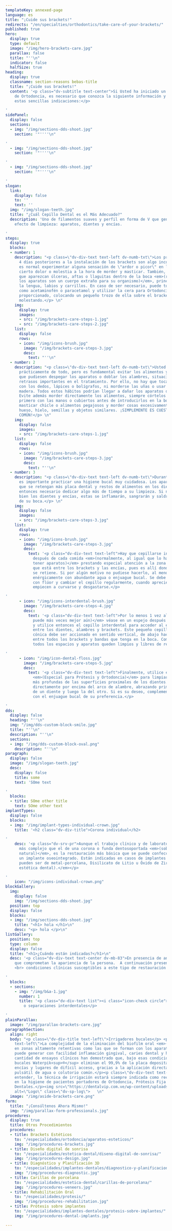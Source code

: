 ```yaml
---
templateKey: annexed-page
language: es
title: "¡Cuide sus brackets!"
redirects: "/en/specialties/orthodontics/take-care-of-your-brackets/"
published: true
hero:
  display: true
  type: default
  image: "/img/hero-brackets-care.jpg"
  parallax: false
  title: "''\n"
  indicator: false
  halfSize: true
heading:
  display: true
  classname: section-reasons bebas-title
  title: "¡Cuide sus brackets!"
  content: '<p class="dv-subtitle text-center">Si Usted ha iniciado un tratamiento
    de Ortodoncia, es necesario que conozca la siguiente información y cumpla con
    estas sencillas indicaciones:</p>

'
sidePanel:
  display: false
  sections:
  - img: "/img/sections-dds-shoot.jpg"
    section: '"''''\n"

'
  - img: "/img/sections-dds-shoot.jpg"
    section: '"''''\n"

'
  - img: "/img/sections-dds-shoot.jpg"
    section: '"''''\n"

'
slogan:
  link:
    display: false
    to: ''
    text: ''
  img: "/img/slogan-teeth.jpg"
  title: "¿Cuál Cepillo Dental es el Más Adecuado?"
  description: 'Uno de filamentos suaves y perfil en forma de V que genere un triple
    efecto de limpieza: aparatos, dientes y encías.

'
steps:
  display: true
  blocks:
  - number: 1
    description: "<p class=\"dv-div-text text-left dv-numb-txt\">Los primeros 3 o
      4 días posteriores a la instalación de los brackets son algo incómodos porque
      es normal experimentar alguna sensación de \"ardor o picor\" en las encías y
      cierto dolor o molestia a la hora de morder y masticar. También, es posible
      que aparezcan úlceras, aftas o llaguitas dentro de la boca <em>(recuerde que
      los aparatos son un cuerpo extraño para su organismo)</em>, principalmente en
      la lengua, labios y carrillos. En caso de ser necesario, puede tomar algún analgésico
      como acetaminofén o paracetamol y utilizar la cera para Ortodoncia que le hemos
      proporcionado, colocando un pequeño trozo de ella sobre el bracket que esté
      molestando.</p> \n"
    img:
      display: true
      images:
      - src: "/img/brackets-care-steps-1.jpg"
      - src: "/img/brackets-care-steps-2.jpg"
    list:
      display: false
      rows:
      - icon: "/img/icons-brush.jpg"
        image: "/img/brackets-care-steps-3.jpg"
        desc:
          text: "''\n"
  - number: 2
    description: "<p class=\"dv-div-text text-left dv-numb-txt\">Usted podrá comer
      prácticamente de todo, pero es fundamental evitar los alimentos y objetos duros
      que pudiesen despegar los aparatos o doblar los alambres, situación que provocaría
      retrasos importantes en el tratamiento. Por ello, no hay que tocar los brackets
      con los dedos, lápices o bolígrafos, ni morderse las uñas o usar palillos de
      madera. Todos estos hábitos podrían llegar a dañar los aparatos de Ortodoncia.
      Evite además morder directamente los alimentos, siempre córtelos o trocéelos
      primero con las manos o cubiertos antes de introducirlos en la boca. Evite también
      masticar chicle o alimentos pegajosos y morder cosas excesivamente duras como
      hueso, hielo, semillas y objetos similares. ¡SIMPLEMENTE ES CUESTIÓN DE SENTIDO
      COMÚN!</p> \n"
    img:
      display: false
      images:
      - src: "/img/brackets-care-steps-1.jpg"
    list:
      display: false
      rows:
      - icon: "/img/icons-brush.jpg"
        image: "/img/brackets-care-steps-3.jpg"
        desc:
          text: "''\n"
  - number: 3
    description: "<p class=\"dv-div-text text-left dv-numb-txt\">Durante el tratamiento
      es importante practicar una higiene bucal muy cuidadosa. Los aparatos hacen
      que se retengan más placa dental y restos de alimentos en los dientes, y es
      entonces necesario dedicar algo más de tiempo a su limpieza. Si no se cepillan
      bien los dientes y encías, estas se inflamarán, sangrarán y saldrá mal olor
      de su boca.</p> \n"
    img:
      display: false
      images:
      - src: "/img/brackets-care-steps-3.jpg"
    list:
      display: true
      rows:
      - icon: "/img/icons-brush.jpg"
        image: "/img/brackets-care-steps-3.jpg"
        desc:
          text: '<p class="dv-div-text text-left">Hay que cepillarse inmediatamente
            después de cada comida <em>(normalmente, al igual que lo hacía antes de
            tener aparatos)</em> prestando especial atención a la zona de los dientes
            que está entre los brackets y las encías, pues es allí donde más comida
            se retiene. Si por algún motivo no pudiese hacerlo, al menos enjuáguese
            enérgicamente con abundante agua o enjuague bucal. Se debe usar pasta
            con flúor y cambiar el cepillo regularmente, cuando aprecie que las cerdas
            empiecen a curvarse y desgastarse.</p>

'
      - icon: "/img/icons-interdental-brush.jpg"
        image: "/img/brackets-care-steps-4.jpg"
        desc:
          text: '<p class="dv-div-text text-left">Por lo menos 1 vez al día <em>(si
            puede más veces mejor aún)</em> véase en un espejo después de cepillarse
            y utilice entonces el cepillo interdental para acceder al espacio existente
            entre los dientes, alambres y brackets. Este pequeño cepillo de forma
            cónica debe ser accionado en sentido vertical, de abajo hacia arriba y
            entre todos los brackets y bandas que tenga en la boca. Compruebe que
            todos los espacios y aparatos queden limpios y libres de restos alimenticios.</p>

'
      - icon: "/img/icon-dental-floss.jpg"
        image: "/img/brackets-care-steps-5.jpg"
        desc:
          text: '<p class="dv-div-text text-left">Finalmente, utilice el hilo dental
            <em>(Especial para Prótesis y Ortodoncia)</em> para limpiar las zonas
            más profundas de las superficies proximales de los dientes. Introdúzcalo
            directamente por encima del arco de alambre, abrazando primero la superficie
            de un diente y luego la del otro. Si es su deseo, complemente el proceso
            con el enjuague bucal de su preferencia.</p>

'
dds:
  display: false
  heading: "''\n"
  img: "/img/dds-custom-block-smile.jpg"
  title: "''\n"
  description: "''\n"
  sections:
  - img: "/img/dds-custom-block-oval.png"
    description: "''\n"
paragraph:
  display: false
  image: "/img/slogan-teeth.jpg"
  desc:
    display: false
    title: some
    text: 'SOme text

'
  blocks:
  - title: SOme other title
    text: SOme other text
implantTypes:
  display: false
  blocks:
  - img: "/img/implant-types-individual-crown.jpg"
    title: '<h2 class="dv-div-title">Corona individual</h2>

'
    desc: '<p class="dv-srv-pr">Aunque el trabajo clínico y de laboratorio es mucho
      más complejo que el de una corona o funda dentosoportada <em>(sobre un diente
      natural)</em>, es la restauración más básica que se puede confeccionar sobre
      un implante oseointegrado. Están indicadas en casos de implantes unitarios y
      pueden ser de metal-porcelana, Disilicato de Litio u Óxido de Zirconio <em>(alta
      estética dental).</em></p>

'
    icon: "/img/icons-individual-crown.png"
blockGallery:
  img:
    display: false
    img: "/img/sections-dds-shoot.jpg"
  position: top
  display: false
  blocks:
  - img: "/img/sections-dds-shoot.jpg"
    title: "<h1> hola </h1>\n"
    desc: "<p> hola </p>\n"
listGallery:
  position: top
  type: column
  display: false
  title: "<h1>¿Cuándo están indicadas?</h1>\n"
  desc: '<p class="dv-div-text text-center dv-mb-83">En presencia de anomalías estéticas
    que comprometan la apariencia de la persona.  A continuación presentamos diversas
    <br> condiciones clínicas susceptibles a este tipo de restauración dental:</p>

'
  blocks:
  - sections:
    - img: "/img/b&a-1.jpg"
      number: 1
      title: '<p class="dv-div-text list"><i class="icon-check circle"></i>Diastemas
        o separaciones interdentales</p>

'
plainParallax:
  image: "/img/parallax-brackets-care.jpg"
paragraphSection:
  align: right
  body: "<p class=\"dv-div-title text-left\">Irrigadores bucales</p> <p class=\"dv-div-text
    text-left\">La complejidad de la eliminación del biofilm oral <em>(placa  bacteriana)</em>
    en zonas altamente retentivas como las que se forman con los aparatos de Ortodoncia
    puede generar con facilidad inflamación gingival, caries dental y halitosis. Gran
    cantidad de ensayos clínicos han demostrado que, bajo esas condiciones, los irrigadores
    bucales Waterpik<sup>®</sup> eliminan el 99,9% de la placa depositada sobre dientes,
    encías y lugares de difícil acceso, gracias a la aplicación directa de un chorro
    pulsátil de agua o colutorio común.</p><p class=\"dv-div-text text-left\">A nuestro
    entender, la técnica de irrigación estará siempre indicada como recurso coadyuvante
    en la higiene de pacientes portadores de Ortodoncia, Prótesis Fija e Implantes
    Dentales.</p><img src=\"https://dentalvip.com.ve/wp-content/uploads/2018/09/cuide-sus-brackets-waterpik.jpg\"
    alt=\"Logo\" class=\"dv-sp-log\">   \n"
  image: "/img/aside-brackets-care.png"
form:
  title: "¡Consúltenos Ahora Mismo!"
  img: "/img/parallax-form-professionals.jpg"
procedures:
  display: true
  title: Otros Procedimientos
  procedures:
  - title: Brackets Estéticos
    to: "/especialidades/ortodoncia/aparatos-esteticos/"
    img: "/img/procedures-brackets.jpg"
  - title: Diseño digital de sonrisa
    to: "/especialidades/estetica-dental/diseno-digital-de-sonrisa/"
    img: "/img/procedures-design.jpg"
  - title: Diagnóstico y Planificación 3D
    to: "/especialidades/implantes-dentales/diagnostico-y-planificacion-3d/"
    img: "/img/procedures-diagnostic.jpg"
  - title: Carillas de porcelana
    to: "/especialidades/estetica-dental/carillas-de-porcelana/"
    img: "/img/procedures-veneers.jpg"
  - title: Rehabilitación Oral
    to: "/especialidades/protesis/"
    img: "/img/procedures-rehabilitation.jpg"
  - title: Prótesis sobre implantes
    to: "/especialidades/implantes-dentales/protesis-sobre-implantes/"
    img: "/img/procedures-dental-implants.jpg"

---
```

